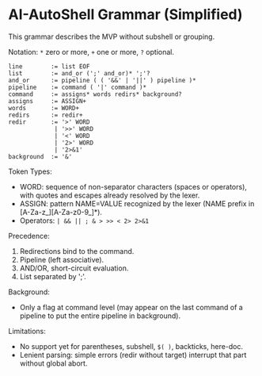 # AI-AutoShell Grammar (Simplified)

This grammar describes the MVP without subshell or grouping.

Notation: `*` zero or more, `+` one or more, `?` optional.

```
line        := list EOF
list        := and_or (';' and_or)* ';'?
and_or      := pipeline ( ( '&&' | '||' ) pipeline )*
pipeline    := command ( '|' command )*
command     := assigns* words redirs* background?
assigns     := ASSIGN+
words       := WORD+
redirs      := redir+
redir       := '>' WORD
             | '>>' WORD
             | '<' WORD
             | '2>' WORD
             | '2>&1'
background  := '&'
```

Token Types:

- WORD: sequence of non-separator characters (spaces or operators), with quotes and escapes already resolved by the lexer.
- ASSIGN: pattern NAME=VALUE recognized by the lexer (NAME prefix in [A-Za-z\_][A-Za-z0-9_]\*).
- Operators: `| && || ; & > >> < 2> 2>&1`

Precedence:

1. Redirections bind to the command.
2. Pipeline (left associative).
3. AND/OR, short-circuit evaluation.
4. List separated by ';'.

Background:

- Only a flag at command level (may appear on the last command of a pipeline to put the entire pipeline in background).

Limitations:

- No support yet for parentheses, subshell, `$( )`, backticks, here-doc.
- Lenient parsing: simple errors (redir without target) interrupt that part without global abort.
